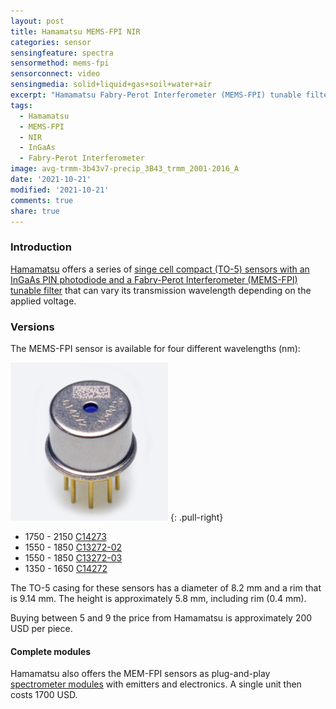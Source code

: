 ```yaml
---
layout: post
title: Hamamatsu MEMS-FPI NIR
categories: sensor
sensingfeature: spectra
sensormethod: mems-fpi
sensorconnect: video
sensingmedia: solid+liquid+gas+soil+water+air
excerpt: "Hamamatsu Fabry-Perot Interferometer (MEMS-FPI) tunable filter for NIR sensing"
tags:
  - Hamamatsu
  - MEMS-FPI
  - NIR
  - InGaAs
  - Fabry-Perot Interferometer
image: avg-trmm-3b43v7-precip_3B43_trmm_2001-2016_A
date: '2021-10-21'
modified: '2021-10-21'
comments: true
share: true
---
```


### Introduction

[Hamamatsu](https://www.hamamatus.com) offers a series of [singe cell compact (TO-5) sensors with an InGaAs PIN photodiode and a Fabry-Perot Interferometer (MEMS-FPI) tunable filter](https://www.hamamatsu.com/eu/en/product/optical-sensors/spectrometers/mems-fpi-spectrum-sensor.html) that can vary its transmission wavelength depending on the applied voltage.

### Versions

The MEMS-FPI sensor is available for four different wavelengths (nm):

![mems-fpi-TO-5](../../images/Hamamatsu_mems-fpi_TO-5.png)
{: .pull-right}

- 1750 - 2150 [C14273](https://www.hamamatsu.com/eu/en/product/optical-sensors/spectrometers/mems-fpi-spectrum-sensor/C14273.html)
- 1550 - 1850 [C13272-02](https://www.hamamatsu.com/eu/en/product/optical-sensors/spectrometers/mems-fpi-spectrum-sensor/C13272-02.html)
- 1550 - 1850 [C13272-03](https://www.hamamatsu.com/eu/en/product/optical-sensors/spectrometers/mems-fpi-spectrum-sensor/C13272-03.html)
- 1350 - 1650 [C14272](https://www.hamamatsu.com/eu/en/product/optical-sensors/spectrometers/mems-fpi-spectrum-sensor/C14272.html)

The TO-5 casing for these sensors has a diameter of 8.2 mm and a rim that is 9.14 mm. The height is approximately 5.8 mm, including rim (0.4 mm).

Buying between 5 and 9 the price from Hamamatsu is approximately 200 USD per piece.

#### Complete modules

Hamamatsu also offers the MEM-FPI sensors as plug-and-play [spectrometer modules](https://www.hamamatsu.com/eu/en/product/optical-sensors/spectrometers/spectroscopic-modules.html) with emitters and electronics. A single unit then costs 1700 USD.
